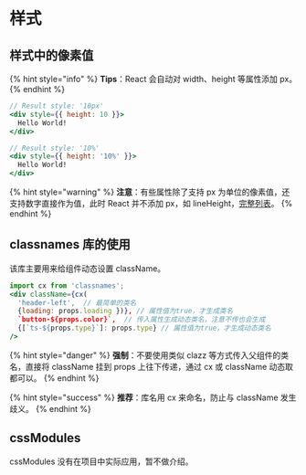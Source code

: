 # 样式

## 样式中的像素值

{% hint style="info" %}
**Tips**：React 会自动对 width、height 等属性添加 px。
{% endhint %}

```jsx
// Result style: '10px'
<div style={{ height: 10 }}>
  Hello World!
</div>

// Result style: '10%'
<div style={{ height: '10%' }}>
  Hello World!
</div>
```

{% hint style="warning" %}
**注意**：有些属性除了支持 px 为单位的像素值，还支持数字直接作为值，此时 React 并不添加 px，如 lineHeight，[完整列表](https://github.com/facebook/react/blob/4131af3e4bf52f3a003537ec95a1655147c81270/src/renderers/dom/shared/CSSProperty.js#L15-L59)。
{% endhint %}

## classnames 库的使用

该库主要用来给组件动态设置 className。

```jsx
import cx from 'classnames';
<div className={cx(
  'header-left',  // 最简单的类名
  {loading: props.loading })}, // 属性值为true，才生成类名
  `button-${props.color}`,  // 传入属性生成动态类名，注意不传也会生成
  {[`ts-${props.type}`]: props.type} // 属性值为true，才生成动态类名
/>
```

{% hint style="danger" %}
**强制**：不要使用类似 clazz 等方式传入父组件的类名，直接将 className 挂到 props 上往下传递，通过 cx 或 className 动态取都可以。
{% endhint %}

{% hint style="success" %}
**推荐**：库名用 cx 来命名，防止与 className 发生歧义。
{% endhint %}

## cssModules

cssModules 没有在项目中实际应用，暂不做介绍。

